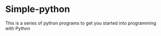 # Simple-python
This is a series of python programs to get you started into programming with Python
